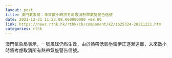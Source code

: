 ```yaml
---
layout: post
title: 澳門氣象局：未來數小時將考慮取消熱帶氣旋警告信號
date: 2021-12-21 11:23:08.000000000 +08:00
link: https://news.rthk.hk/rthk/ch/component/k2/1625324-20211221.htm
categories: rthk
---
```


澳門氣象局表示，一號風球仍然生效，由於熱帶低氣壓雷伊正逐漸遠離，未來數小時將考慮取消所有熱帶氣旋警告信號。
